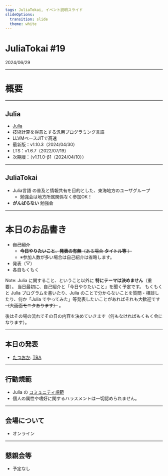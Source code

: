 ```yaml
---
tags: JuliaTokai, イベント説明スライド
slideOptions:
  transition: slide
  theme: white
---
```

JuliaTokai \#19
===


2024/06/29

---

# 概要

----

## Julia

+ [Julia](https://julialang.org)
+ 技術計算を得意とする汎用プログラミング言語
+ LLVMベースJITで高速
+ 最新版：v1.10.3（2024/04/30）
+ LTS：v1.6.7（2022/07/19）
+ 次期版：（v1.11.0-β1（2024/04/10））

----

## JuliaTokai

+ Julia言語 の普及と情報共有を目的とした、東海地方のユーザグループ
    + 勉強会は地方所属関係なく参加OK！
+ **がんばらない** 勉強会

---

# 本日のお品書き

+ ~~自己紹介~~
    + ~~**今日やりたいこと**、**発表の有無**（ある場合 **タイトル等** ）~~
    + ※参加人数が多い場合は自己紹介は省略します。
+ 発表（▽）
+ 各自もくもく

Note:
  Julia に関すること、ということ以外に **特にテーマは決めません**（重要）。
  当日最初に、自己紹介と「今日やりたいこと」を聞く予定です。
  もくもくと Julia プログラムを書いたり、Julia のことで分からないことを質問・相談したり、何か「Julia でやってみた」等発表したいことがあればそれも大歓迎です ~~（大画面モニタあります）~~ 。

後はその場の流れでその日の内容を決めていきます（何もなければもくもく会になります）。

----

## 本日の発表

+ [たつおか](https://github.com/f-ttok): [TBA]()

---

## 行動規範

+ Julia の [コミュニティ規範](https://julialang.org/community/standards/)
+ 個人の属性や嗜好に関するハラスメントは一切認められません。

---

## 会場について

+ オンライン

<!--
+ 有限会社 来栖川電算 会議室（＋ラウンジ）
+ 名古屋市中区新栄1-29-23 アーバンドエル新栄2階
+ 電源・Wi-Fiあり
    + Guest Wi-Fi は壁にくっついている SSID/PASSWD を参照して下さい
+ 大画面モニタあり（50インチ/70インチ、HDMI接続）
-->

---

## 懇親会等

+ 予定なし

<!--
+ イベント後に有志で何か食べたい（未定）
    + 駅前のファミレス（ガスト）
    + 会場付近の飲食店（スシ□ー、ネパールカレー、焼き肉等）
-->
